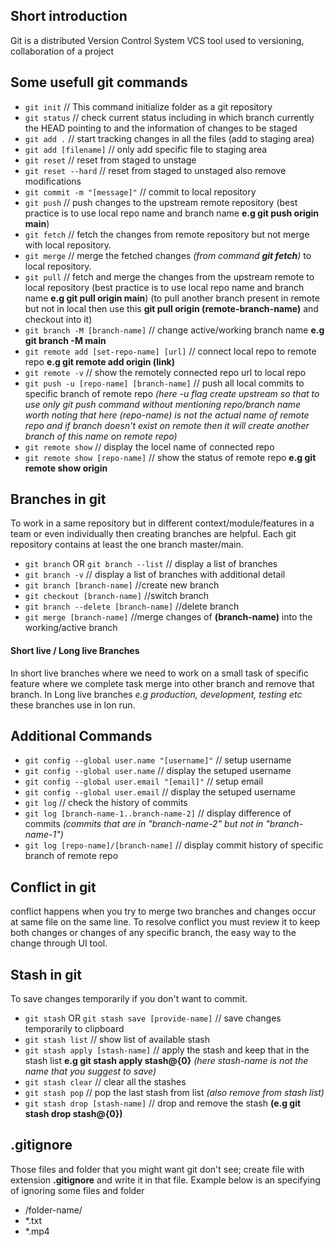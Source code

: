 
## Short introduction

Git is a distributed Version Control System  VCS tool used to versioning, collaboration of a project

## Some usefull git commands

 - `git init`                           // This command initialize folder as a git repository
 - `git status`                         // check current status including in which branch currently the HEAD pointing to and the information of changes to be staged
 - `git add .`                          // start tracking changes in all the files (add to staging area)
 - `git add [filename]`                 // only add specific file to staging area
 - `git reset`                          // reset from staged to unstage
 - `git reset --hard`                   // reset from staged to unstaged also remove modifications
 - `git commit -m "[message]"`          // commit to local repository
 - `git push`                           // push changes to the upstream remote repository (best practice is to use local repo name and branch name **e.g git push origin main**)
 - `git fetch`                          // fetch the changes from remote repository but not merge with local repository.
 - `git merge`                          // merge the fetched changes *(from command **git fetch**)* to local 
repository.
 - `git pull`                           // fetch and merge the changes from the upstream remote to local repository (best practice is to use local repo name and branch name **e.g git pull origin main**) (to pull another branch present in remote but not in local then use this **git pull origin (remote-branch-name)** and checkout into it)
 - `git branch -M [branch-name]`        // change active/working branch name **e.g git branch -M main**
 - `git remote add [set-repo-name] [url]`   // connect local repo to remote repo **e.g git remote add origin (link)**
 - `git remote -v`                      // show the remotely connected repo url to local repo
 - `git push -u [repo-name] [branch-name]` // push all local commits to specific branch of remote repo *(here -u flag create upstream so that to use only git push command without mentioning repo/branch name worth noting that here (repo-name) is not the actual name of remote repo and if branch doesn't exist on remote then it will create another branch of this name on remote repo)*
 - `git remote show`                    // display the locel name of connected repo
 - `git remote show [repo-name]`        // show the status of remote repo **e.g git remote show origin**

## Branches in git

To work in a same repository but in different context/module/features in a team or even individually then creating branches are helpful. Each git repository contains at least the one branch master/main. 

- `git branch` OR `git branch --list`   // display a list of branches
- `git branch -v`                       // display a list of branches with additional detail
- `git branch [branch-name]`            //create new branch 
- `git checkout [branch-name]`          //switch branch
- `git branch --delete [branch-name]`   //delete branch
- `git merge [branch-name]`             //merge changes of **(branch-name)** into the working/active branch

#### Short live / Long live Branches

In short live branches where we need to work on a small task of specific feature where we complete task merge into other branch and remove that branch.
In Long live branches *e.g production, development, testing etc* these branches use in lon run. 

## Additional Commands

- `git config --global user.name "[username]"` // setup username
- `git config --global user.name`              // display the setuped username
- `git config --global user.email "[email]"`   // setup email
- `git config --global user.email`             // display the setuped username
- `git log`                                    // check the history of commits
- `git log [branch-name-1..branch-name-2]`     // display difference of commits *(commits that are in "branch-name-2" but not in "branch-name-1")*
- `git log [repo-name]/[branch-name]`          // display commit history of specific branch of remote repo

## Conflict in git

conflict happens when you try to merge two branches and changes occur at same file on the same line.
To resolve conflict you must review it to keep both changes or changes of any specific branch, the easy way to the change through UI tool.

## Stash in git

To save changes temporarily if you don't want to commit.

- `git stash` OR `git stash save [provide-name]` // save changes temporarily to clipboard
- `git stash list`                               // show list of available stash
- `git stash apply [stash-name]`                 // apply the stash and keep that in the stash list **e.g git stash apply stash@{0}** *(here stash-name is not the name that you suggest to save)*
- `git stash clear`                              // clear all the stashes
- `git stash pop`                                // pop the last stash from list *(also remove from stash list)*
- `git stash drop [stash-name]`                  // drop and remove the stash **(e.g git stash drop stash@{0})**

## .gitignore

Those files and folder that you might want git don't see; create file with extension **.gitignore** and write it in that file. Example below is an specifying of ignoring some files and folder

 - /folder-name/
 - *.txt 
 - *.mp4